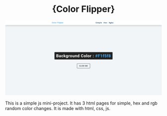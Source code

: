 <h1 align="center">{Color Flipper}</h1>

![screenshot](screenshot.png)

This is a simple js mini-project.
It has 3 html pages for simple, hex and rgb random color changes.
It is made with html, css, js.
